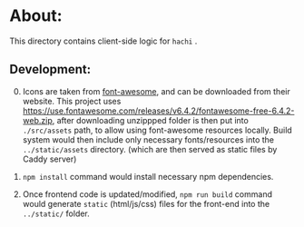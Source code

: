 # About:
This directory contains client-side logic for `hachi` .

## Development:
0. Icons are taken from [font-awesome](https://fontawesome.com/), and can be downloaded from their website. This project uses https://use.fontawesome.com/releases/v6.4.2/fontawesome-free-6.4.2-web.zip, after downloading unzippped folder is then put into ``./src/assets`` path, to allow using font-awesome resources locally. Build system would then include only necessary fonts/resources into the ``../static/assets`` directory. (which are then served as static files by Caddy server)

1. ``npm install``   command would install necessary npm dependencies.
2. Once frontend code is updated/modified, ``npm run build`` command would generate ``static`` (html/js/css)  files for the front-end into the ``../static/`` folder.

